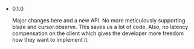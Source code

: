 - 0.1.0

    Major changes here and a new API. No more meticulously supporting blaze and cursor.observe. This saves us a lot of code. Also, no latency compensation on the client which gives the developer more freedom how they want to implement it.

